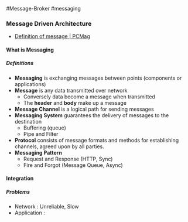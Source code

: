 #Message-Broker #messaging

### Message Driven Architecture

* [Definition of message | PCMag](https://www.pcmag.com/encyclopedia/term/message)

#### What is Messaging
##### Definitions
* **Messaging** is exchanging messages between points (components or applications)
* **Message** is any data transmitted over network
	* Conversely data become a message when transmitted
	* The **header** and **body** make up a message
* **Message Channel** is a logical path for sending messages
* **Messaging System** guarantees the delivery of messages to the destination
	* Buffering (queue)
	* Pipe and Filter
* **Protocol** consists of message formats and methods for establishing channels, agreed upon by all parties.
* **Messaging Pattern**
	* Request and Response (HTTP, Sync)
	* Fire and Forgot (Message Queue, Async)
#### Integration
##### Problems
* Network : Unreliable, Slow
* Application : 